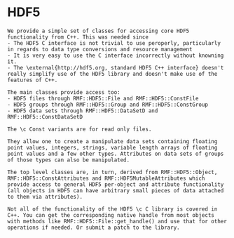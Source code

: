 # HDF5

    We provide a simple set of classes for accessing core HDF5 functionality from C++. This was needed since
    - The HDF5 C interface is not trivial to use peroperly, particularly in regards to data type conversions and resource management
    - It is very easy to use the C interface incorrectly without knowning it.
    - The \external{http://hdf5.org, standard HDF5 C++ interface} doesn't really simplify use of the HDF5 library and doesn't make use of the features of C++.

    The main classes provide access too:
    - HDF5 files through RMF::HDF5::File and RMF::HDF5::ConstFile
    - HDF5 groups through RMF::HDF5::Group and RMF::HDF5::ConstGroup
    - HDF5 data sets through RMF::HDF5::DataSetD and RMF::HDF5::ConstDataSetD

    The \c Const variants are for read only files.

    They allow one to create a manipulate data sets containing floating point values, integers, strings, variable length arrays of floating point values and a few other types. Attributes on data sets of groups of those types can also be manipulated.

    The top level classes are, in turn, derived from RMF::HDF5::Object, RMF::HDF5::ConstAttributes and RMF::HDF5MutableAttributes which provide access to general HDF5 per-object and attribute functionality (all objects in HDF5 can have arbitrary small pieces of data attached to them via attributes).

    Not all of the functionality of the HDF5 \c C library is covered in C++. You can get the corresponding native handle from most objects with methods like RMF::HDF5::File::get_handle() and use that for other operations if needed. Or submit a patch to the library.
